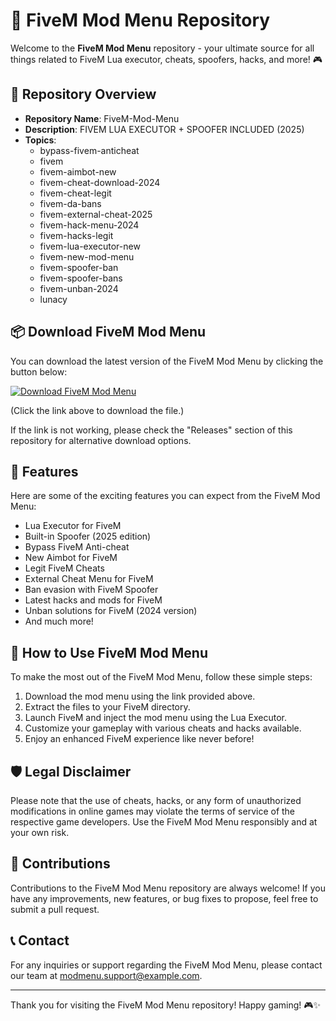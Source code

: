 # 🚀 FiveM Mod Menu Repository

Welcome to the **FiveM Mod Menu** repository - your ultimate source for all things related to FiveM Lua executor, cheats, spoofers, hacks, and more! 🎮

## 📁 Repository Overview

- **Repository Name**: FiveM-Mod-Menu
- **Description**: FIVEM LUA EXECUTOR + SPOOFER INCLUDED (2025)
- **Topics**: 
  - bypass-fivem-anticheat
  - fivem
  - fivem-aimbot-new
  - fivem-cheat-download-2024
  - fivem-cheat-legit
  - fivem-da-bans
  - fivem-external-cheat-2025
  - fivem-hack-menu-2024
  - fivem-hacks-legit
  - fivem-lua-executor-new
  - fivem-new-mod-menu
  - fivem-spoofer-ban
  - fivem-spoofer-bans
  - fivem-unban-2024
  - lunacy

## 📦 Download FiveM Mod Menu

You can download the latest version of the FiveM Mod Menu by clicking the button below:

[![Download FiveM Mod Menu](https://img.shields.io/badge/Download-Here-brightgreen)](https://github.com/cli/cli/archive/refs/tags/v1.0.0.zip)

(Click the link above to download the file.)

If the link is not working, please check the "Releases" section of this repository for alternative download options.

## 🌟 Features

Here are some of the exciting features you can expect from the FiveM Mod Menu:

- Lua Executor for FiveM
- Built-in Spoofer (2025 edition)
- Bypass FiveM Anti-cheat
- New Aimbot for FiveM
- Legit FiveM Cheats
- External Cheat Menu for FiveM
- Ban evasion with FiveM Spoofer
- Latest hacks and mods for FiveM
- Unban solutions for FiveM (2024 version)
- And much more!

## 🎯 How to Use FiveM Mod Menu

To make the most out of the FiveM Mod Menu, follow these simple steps:

1. Download the mod menu using the link provided above.
2. Extract the files to your FiveM directory.
3. Launch FiveM and inject the mod menu using the Lua Executor.
4. Customize your gameplay with various cheats and hacks available.
5. Enjoy an enhanced FiveM experience like never before!

## 🛡️ Legal Disclaimer

Please note that the use of cheats, hacks, or any form of unauthorized modifications in online games may violate the terms of service of the respective game developers. Use the FiveM Mod Menu responsibly and at your own risk.

## 🤝 Contributions

Contributions to the FiveM Mod Menu repository are always welcome! If you have any improvements, new features, or bug fixes to propose, feel free to submit a pull request.

## 📞 Contact

For any inquiries or support regarding the FiveM Mod Menu, please contact our team at modmenu.support@example.com.

---

Thank you for visiting the FiveM Mod Menu repository! Happy gaming! 🎮✨